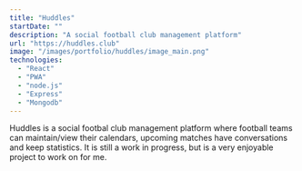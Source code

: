 ```yaml
---
title: "Huddles"
startDate: ""
description: "A social football club management platform"
url: "https://huddles.club"
image: "/images/portfolio/huddles/image_main.png"
technologies:
  - "React"
  - "PWA"
  - "node.js"
  - "Express"
  - "Mongodb"
---
```


Huddles is a social footbal club management platform where football teams can maintain/view their calendars, upcoming matches have conversations and keep statistics.
It is still a work in progress, but is a very enjoyable project to work on for me. 

